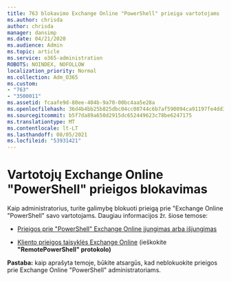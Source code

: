 ```yaml
---
title: 763 blokavimo Exchange Online "PowerShell" prieiga vartotojams
ms.author: chrisda
author: chrisda
manager: dansimp
ms.date: 04/21/2020
ms.audience: Admin
ms.topic: article
ms.service: o365-administration
ROBOTS: NOINDEX, NOFOLLOW
localization_priority: Normal
ms.collection: Adm_O365
ms.custom:
- "763"
- "3500011"
ms.assetid: fcaafe9d-80ee-404b-9a70-00bc4aa5e28a
ms.openlocfilehash: 36d4b4bb25b825dbc04cc08744c6b7af590094ca91197fe4dd3d3a92c653cb0a
ms.sourcegitcommit: b5f7da89a650d2915dc652449623c78be6247175
ms.translationtype: MT
ms.contentlocale: lt-LT
ms.lasthandoff: 08/05/2021
ms.locfileid: "53931421"
---
```

# <a name="blocking-exchange-online-powershell-access-for-users"></a>Vartotojų Exchange Online "PowerShell" prieigos blokavimas
Kaip administratorius, turite galimybę blokuoti prieigą prie "Exchange Online "PowerShell" savo vartotojams. Daugiau informacijos žr. šiose temose:

- [Prieigos prie "PowerShell" Exchange Online įjungimas arba išjungimas](https://docs.microsoft.com/powershell/exchange/exchange-online/disable-access-to-exchange-online-powershell)

- [Kliento prieigos taisyklės Exchange Online](https://technet.microsoft.com/library/mt842508.aspx) (ieškokite **"RemotePowerShell" protokolo)** 

**Pastaba:** kaip aprašyta temoje, būkite atsargūs, kad neblokuokite prieigos prie Exchange Online "PowerShell" administratoriams.
